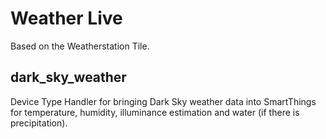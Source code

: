 # Weather Live

Based on the Weatherstation Tile.

## dark_sky_weather
Device Type Handler for bringing Dark Sky weather data into SmartThings for temperature, humidity, illuminance estimation and water (if there is precipitation).

